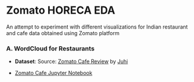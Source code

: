 # Zomato HORECA EDA

An attempt to experiment with different visualizations for Indian restaurant and cafe data obtained using Zomato platform



### A. WordCloud for Restaurants

- **Dataset**: Source: [Zomato Cafe Review](https://www.kaggle.com/datasets/juhibhojani/zomato-cafe-reviews) by [Juhi](https://www.linkedin.com/in/juhi-bhojani/)

- [Zomato Cafe Jupyter Notebook](./notebooks/Zomato_Cafe_WordCloud.ipynb)